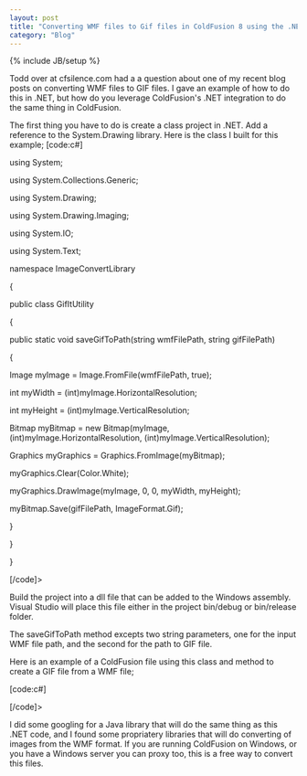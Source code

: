 ```yaml
---
layout: post
title: "Converting WMF files to Gif files in ColdFusion 8 using the .NET interop"
category: "Blog"
---
```

{% include JB/setup %}

Todd over at cfsilence.com had a a question about one of my recent blog posts on converting WMF files to GIF files. I gave an example of how to do this in .NET, but how do you leverage ColdFusion's .NET integration to do the same thing in ColdFusion.

The first thing you have to do is create a class project in .NET. Add a reference to the System.Drawing library. Here is the class I built for this example; [code:c#]

using System;

using System.Collections.Generic;

using System.Drawing;

using System.Drawing.Imaging;

using System.IO;

using System.Text;

namespace ImageConvertLibrary

{

public class GifItUtility

{

public static void saveGifToPath(string wmfFilePath, string gifFilePath)

{

Image myImage = Image.FromFile(wmfFilePath, true);

int myWidth = (int)myImage.HorizontalResolution;

int myHeight = (int)myImage.VerticalResolution;

Bitmap myBitmap = new Bitmap(myImage, (int)myImage.HorizontalResolution, (int)myImage.VerticalResolution); 

Graphics myGraphics = Graphics.FromImage(myBitmap);

myGraphics.Clear(Color.White);

myGraphics.DrawImage(myImage, 0, 0, myWidth, myHeight);

myBitmap.Save(gifFilePath, ImageFormat.Gif);

}

}

}

[/code]>

Build the project into a dll file that can be added to the Windows assembly. Visual Studio will place this file either in the project bin/debug or bin/release folder. 

The saveGifToPath method excepts two string parameters, one for the input WMF file path, and the second for the path to GIF file.

Here is an example of a ColdFusion file using this class and method to create a GIF file from a WMF file;

[code:c#]

[/code]>

I did some googling for a Java library that will do the same thing as this .NET code, and I found some propriatery libraries that will do converting of images from the WMF format. If you are running ColdFusion on Windows, or you have a Windows server you can proxy too, this is a free way to convert this files.